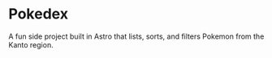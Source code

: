 # Pokedex
A fun side project built in Astro that lists, sorts, and filters Pokemon from the Kanto region.

